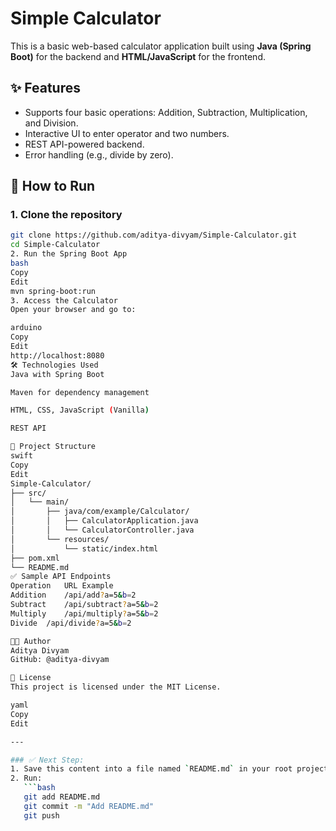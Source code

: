 # Simple Calculator

This is a basic web-based calculator application built using **Java (Spring Boot)** for the backend and **HTML/JavaScript** for the frontend.

## ✨ Features

- Supports four basic operations: Addition, Subtraction, Multiplication, and Division.
- Interactive UI to enter operator and two numbers.
- REST API-powered backend.
- Error handling (e.g., divide by zero).

## 🚀 How to Run

### 1. Clone the repository
```bash
git clone https://github.com/aditya-divyam/Simple-Calculator.git
cd Simple-Calculator
2. Run the Spring Boot App
bash
Copy
Edit
mvn spring-boot:run
3. Access the Calculator
Open your browser and go to:

arduino
Copy
Edit
http://localhost:8080
🛠 Technologies Used
Java with Spring Boot

Maven for dependency management

HTML, CSS, JavaScript (Vanilla)

REST API

📁 Project Structure
swift
Copy
Edit
Simple-Calculator/
├── src/
│   └── main/
│       ├── java/com/example/Calculator/
│       │   ├── CalculatorApplication.java
│       │   └── CalculatorController.java
│       └── resources/
│           └── static/index.html
├── pom.xml
└── README.md
✅ Sample API Endpoints
Operation	URL Example
Addition	/api/add?a=5&b=2
Subtract	/api/subtract?a=5&b=2
Multiply	/api/multiply?a=5&b=2
Divide	/api/divide?a=5&b=2

👨‍💻 Author
Aditya Divyam
GitHub: @aditya-divyam

📜 License
This project is licensed under the MIT License.

yaml
Copy
Edit

---

### ✅ Next Step:
1. Save this content into a file named `README.md` in your root project folder.
2. Run:
   ```bash
   git add README.md
   git commit -m "Add README.md"
   git push
